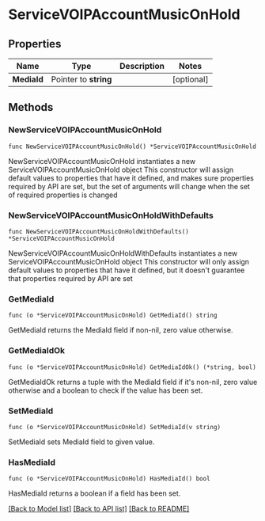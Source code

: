 # ServiceVOIPAccountMusicOnHold

## Properties

Name | Type | Description | Notes
------------ | ------------- | ------------- | -------------
**MediaId** | Pointer to **string** |  | [optional] 

## Methods

### NewServiceVOIPAccountMusicOnHold

`func NewServiceVOIPAccountMusicOnHold() *ServiceVOIPAccountMusicOnHold`

NewServiceVOIPAccountMusicOnHold instantiates a new ServiceVOIPAccountMusicOnHold object
This constructor will assign default values to properties that have it defined,
and makes sure properties required by API are set, but the set of arguments
will change when the set of required properties is changed

### NewServiceVOIPAccountMusicOnHoldWithDefaults

`func NewServiceVOIPAccountMusicOnHoldWithDefaults() *ServiceVOIPAccountMusicOnHold`

NewServiceVOIPAccountMusicOnHoldWithDefaults instantiates a new ServiceVOIPAccountMusicOnHold object
This constructor will only assign default values to properties that have it defined,
but it doesn't guarantee that properties required by API are set

### GetMediaId

`func (o *ServiceVOIPAccountMusicOnHold) GetMediaId() string`

GetMediaId returns the MediaId field if non-nil, zero value otherwise.

### GetMediaIdOk

`func (o *ServiceVOIPAccountMusicOnHold) GetMediaIdOk() (*string, bool)`

GetMediaIdOk returns a tuple with the MediaId field if it's non-nil, zero value otherwise
and a boolean to check if the value has been set.

### SetMediaId

`func (o *ServiceVOIPAccountMusicOnHold) SetMediaId(v string)`

SetMediaId sets MediaId field to given value.

### HasMediaId

`func (o *ServiceVOIPAccountMusicOnHold) HasMediaId() bool`

HasMediaId returns a boolean if a field has been set.


[[Back to Model list]](../README.md#documentation-for-models) [[Back to API list]](../README.md#documentation-for-api-endpoints) [[Back to README]](../README.md)


